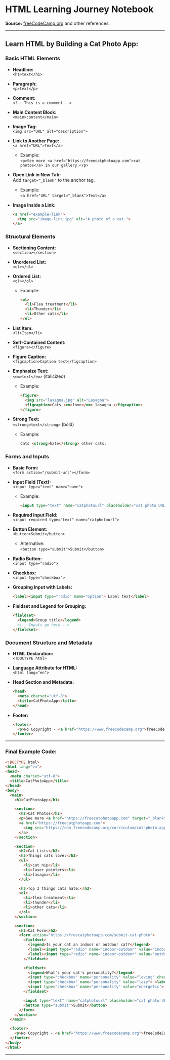 # HTML Learning Journey Notebook  
**Source:** [freeCodeCamp.org](https://www.freecodecamp.org) and other references.

---
## Learn HTML by Building a Cat Photo App:

### Basic HTML Elements
- **Headline:**  
  `<h1>text</h1>`

- **Paragraph:**  
  `<p>text</p>`

- **Comment:**  
  `<!-- This is a comment -->`

- **Main Content Block:**  
  `<main>content</main>`

- **Image Tag:**  
  `<img src="URL" alt="description">`

- **Link to Another Page:**  
  `<a href="URL">Text</a>`  
  - Example:  
    `<p>See more <a href="https://freecatphotoapp.com">cat photos</a> in our gallery.</p>`

- **Open Link in New Tab:**  
  Add `target="_blank"` to the anchor tag.  
  - Example:  
    `<a href="URL" target="_blank">Text</a>`

- **Image Inside a Link:**  
  ```html
  <a href="example-link">
    <img src="image-link.jpg" alt="A photo of a cat.">
  </a>
  ```

### Structural Elements
- **Sectioning Content:**  
  `<section></section>`

- **Unordered List:**  
  `<ul></ul>`

- **Ordered List:**  
  `<ol></ol>`  
  - Example:  
    ```html
    <ol>
      <li>Flea treatment</li>
      <li>Thunder</li>
      <li>Other cats</li>
    </ol>
    ```

- **List Item:**  
  `<li>Item</li>`

- **Self-Contained Content:**  
  `<figure></figure>`

- **Figure Caption:**  
  `<figcaption>Caption text</figcaption>`

- **Emphasize Text:**  
  `<em>text</em>` (italicized)  
  - Example:  
    ```html
    <figure>
      <img src="lasagna.jpg" alt="Lasagna">
      <figcaption>Cats <em>love</em> lasagna.</figcaption>
    </figure>
    ```

- **Strong Text:**  
  `<strong>text</strong>` (bold)  
  - Example:  
    ```html
    Cats <strong>hate</strong> other cats.
    ```

### Forms and Inputs
- **Basic Form:**  
  `<form action="/submit-url"></form>`

- **Input Field (Text):**  
  `<input type="text" name="name">`  
  - Example:  
    ```html
    <input type="text" name="catphotourl" placeholder="cat photo URL">
    ```

- **Required Input Field:**  
  `<input required type="text" name="catphotourl">`

- **Button Element:**  
  `<button>Submit</button>`  
  - Alternative:  
    `<button type="submit">Submit</button>`

- **Radio Button:**  
  `<input type="radio">`

- **Checkbox:**  
  `<input type="checkbox">`

- **Grouping Input with Labels:**  
  ```html
  <label><input type="radio" name="option"> Label text</label>
  ```

- **Fieldset and Legend for Grouping:**  
  ```html
  <fieldset>
    <legend>Group title</legend>
    <!-- Inputs go here -->
  </fieldset>
  ```

### Document Structure and Metadata
- **HTML Declaration:**  
  `<!DOCTYPE html>`

- **Language Attribute for HTML:**  
  `<html lang="en">`

- **Head Section and Metadata:**  
  ```html
  <head>
    <meta charset="utf-8">
    <title>CatPhotoApp</title>
  </head>
  ```

- **Footer:**  
  ```html
  <footer>
    <p>No Copyright - <a href="https://www.freecodecamp.org">freeCodeCamp.org</a></p>
  </footer>
  ```

---

### Final Example Code:
```html
<!DOCTYPE html>
<html lang="en">
<head>
  <meta charset="utf-8">
  <title>CatPhotoApp</title>
</head>
<body>
  <main>
    <h1>CatPhotoApp</h1>

    <section>
      <h2>Cat Photos</h2>
      <p>See more <a href="https://freecatphotoapp.com" target="_blank">cat photos</a> in our gallery.</p>
      <a href="https://freecatphotoapp.com">
        <img src="https://cdn.freecodecamp.org/curriculum/cat-photo-app/relaxing-cat.jpg" alt="A cute orange cat lying on its back.">
      </a>
    </section>

    <section>
      <h2>Cat Lists</h2>
      <h3>Things cats love:</h3>
      <ul>
        <li>cat nip</li>
        <li>laser pointers</li>
        <li>lasagna</li>
      </ul>

      <h3>Top 3 things cats hate:</h3>
      <ol>
        <li>flea treatment</li>
        <li>thunder</li>
        <li>other cats</li>
      </ol>
    </section>

    <section>
      <h2>Cat Form</h2>
      <form action="https://freecatphotoapp.com/submit-cat-photo">
        <fieldset>
          <legend>Is your cat an indoor or outdoor cat?</legend>
          <label><input type="radio" name="indoor-outdoor" value="indoor" checked> Indoor</label>
          <label><input type="radio" name="indoor-outdoor" value="outdoor"> Outdoor</label>
        </fieldset>

        <fieldset>
          <legend>What's your cat's personality?</legend>
          <input type="checkbox" name="personality" value="loving" checked> <label for="loving">Loving</label>
          <input type="checkbox" name="personality" value="lazy"> <label for="lazy">Lazy</label>
          <input type="checkbox" name="personality" value="energetic"> <label for="energetic">Energetic</label>
        </fieldset>

        <input type="text" name="catphotourl" placeholder="cat photo URL" required>
        <button type="submit">Submit</button>
      </form>
    </section>
  </main>

  <footer>
    <p>No Copyright - <a href="https://www.freecodecamp.org">freeCodeCamp.org</a></p>
  </footer>
</body>
</html>
```

---
